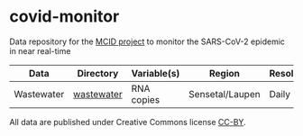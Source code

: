 # covid-monitor
Data repository for the [MCID project](https://www.mcid.unibe.ch/call_for_projects/first_mcid_funded_projects/early_detection_for_early_action_integrating_multiple_data_sources_for_monitoring_the_sars_cov_2_epidemic_in_near_real_time/index_eng.html) to monitor the SARS-CoV-2 epidemic in near real-time

Data | Directory | Variable(s) | Region | Resolution | Format
---- | --------- | ----------- | ------ | ---------- | ------
Wastewater | [wastewater](wastewater) | RNA copies | Sensetal/Laupen | Daily | CSV

All data are published under Creative Commons license [CC-BY](https://creativecommons.org/licenses/by/4.0/).
